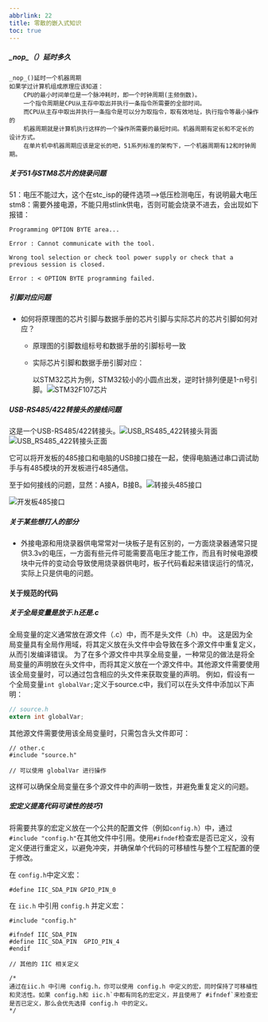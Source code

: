 ```yaml
---
abbrlink: 22
title: 零散的嵌入式知识
toc: true
---
```

##### \_nop\_（）延时多久

```
_nop_()延时一个机器周期
如果学过计算机组成原理应该知道：
	CPU的最小时间单位是一个脉冲耗时，即一个时钟周期(主频倒数)。
	一个指令周期是CPU从主存中取出并执行一条指令所需要的全部时间。
	而CPU从主存中取出并执行一条指令是可以分为取指令，取有效地址，执行指令等最小操作的
	机器周期就是计算机执行这样的一个操作所需要的最短时间。机器周期有定长和不定长的设计方式。
	在单片机中机器周期应该是定长的吧，51系列标准的架构下，一个机器周期有12和时钟周期。
```



##### 关于51与STM8芯片的烧录问题
51：电压不能过大，这个在stc_isp的硬件选项-->低压检测电压，有说明最大电压
stm8：需要外接电源，不能只用stlink供电，否则可能会烧录不进去，会出现如下报错：
```
Programming OPTION BYTE area...

Error : Cannot communicate with the tool.

Wrong tool selection or check tool power supply or check that a previous session is closed.

Error : < OPTION BYTE programming failed.
```
##### 引脚对应问题

- 如何将原理图的芯片引脚与数据手册的芯片引脚与实际芯片的芯片引脚如何对应？

  - 原理图的引脚数组标号和数据手册的引脚标号一致

  - 实际芯片引脚和数据手册引脚对应：

    以STM32芯片为例，STM32较小的小圆点出发，逆时针排列便是1-n号引脚。![STM32F107芯片](assets/零散的嵌入式知识.assets/STM32F107芯片.png)

##### USB-RS485/422转接头的接线问题

这是一个USB-RS485/422转接头。![USB_RS485_422转接头背面](assets/零散的嵌入式知识.assets/USB_RS485_422转接头背面.jpg)![USB_RS485_422转接头正面](assets/零散的嵌入式知识.assets/USB_RS485_422转接头正面.jpg)

它可以将开发板的485接口和电脑的USB接口接在一起，使得电脑通过串口调试助手与有485模块的开发板进行485通信。

至于如何接线的问题，显然：A接A，B接B。![转接头485接口](assets/零散的嵌入式知识.assets/转接头485接口.jpg)

![开发板485接口](assets/零散的嵌入式知识.assets/开发板485接口.jpg)




##### 关于某些想打人的部分
- 外接电源和用烧录器供电常常对一块板子是有区别的，一方面烧录器通常只提供3.3v的电压，一方面有些元件可能需要高电压才能工作，而且有时候电源模块中元件的变动会导致使用烧录器供电时，板子代码看起来错误运行的情况，实际上只是供电的问题。
#### 关于规范的代码

##### 关于全局变量是放于.h还是.c

全局变量的定义通常放在源文件（.c）中，而不是头文件（.h）中。
这是因为全局变量具有全局作用域，将其定义放在头文件中会导致在多个源文件中重复定义，从而引发编译错误。
为了在多个源文件中共享全局变量，一种常见的做法是将全局变量的声明放在头文件中，而将其定义放在一个源文件中。其他源文件需要使用该全局变量时，可以通过包含相应的头文件来获取变量的声明。
例如，假设有一个全局变量`int globalVar;`定义于source.c中，我们可以在头文件中添加以下声明：

```c
// source.h
extern int globalVar;
```

其他源文件需要使用该全局变量时，只需包含头文件即可：

```
// other.c
#include "source.h"

// 可以使用 globalVar 进行操作
```

这样可以确保全局变量在多个源文件中的声明一致性，并避免重复定义的问题。

##### 宏定义提高代码可读性的技巧1

将需要共享的宏定义放在一个公共的配置文件（例如`config.h`）中，通过`#include "config.h"`在其他文件中引用。使用`#ifndef`检查宏是否已定义，没有定义便进行重定义，以避免冲突，并确保单个代码的可移植性与整个工程配置的便于修改。

在 `config.h`中定义宏：

```
#define IIC_SDA_PIN GPIO_PIN_0
```

在 `iic.h` 中引用 `config.h` 并定义宏：

```
#include "config.h"

#ifndef IIC_SDA_PIN
#define IIC_SDA_PIN  GPIO_PIN_4
#endif

// 其他的 IIC 相关定义

/*
通过在iic.h 中引用 config.h，你可以使用 config.h 中定义的宏，同时保持了可移植性和灵活性。如果 config.h和 iic.h`中都有同名的宏定义，并且使用了 #ifndef`来检查宏是否已定义，那么会优先选择 config.h 中的定义。
*/
```

